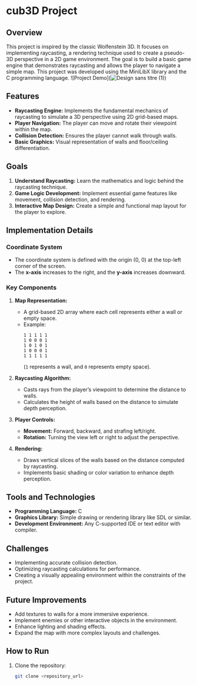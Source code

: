 # cub3D Project

## Overview
This project is inspired by the classic Wolfenstein 3D. It focuses on implementing raycasting, a rendering technique used to create a pseudo-3D perspective in a 2D game environment. The goal is to build a basic game engine that demonstrates raycasting and allows the player to navigate a simple map. This project was developed using the MiniLibX library and the C programming language.
![Project Demo](![Design sans titre (1)](https://github.com/user-attachments/assets/c6d7622c-fe69-491e-88b3-4523d41a30f1))

## Features
- **Raycasting Engine:** Implements the fundamental mechanics of raycasting to simulate a 3D perspective using 2D grid-based maps.
- **Player Navigation:** The player can move and rotate their viewpoint within the map.
- **Collision Detection:** Ensures the player cannot walk through walls.
- **Basic Graphics:** Visual representation of walls and floor/ceiling differentiation.

## Goals
1. **Understand Raycasting:** Learn the mathematics and logic behind the raycasting technique.
2. **Game Logic Development:** Implement essential game features like movement, collision detection, and rendering.
3. **Interactive Map Design:** Create a simple and functional map layout for the player to explore.

## Implementation Details
### Coordinate System
- The coordinate system is defined with the origin (0, 0) at the top-left corner of the screen.
- The **x-axis** increases to the right, and the **y-axis** increases downward.

### Key Components
1. **Map Representation:**
   - A grid-based 2D array where each cell represents either a wall or empty space.
   - Example:
     ```
     1 1 1 1 1
     1 0 0 0 1
     1 0 1 0 1
     1 0 0 0 1
     1 1 1 1 1
     ```
     (`1` represents a wall, and `0` represents empty space).

2. **Raycasting Algorithm:**
   - Casts rays from the player’s viewpoint to determine the distance to walls.
   - Calculates the height of walls based on the distance to simulate depth perception.

3. **Player Controls:**
   - **Movement:** Forward, backward, and strafing left/right.
   - **Rotation:** Turning the view left or right to adjust the perspective.

4. **Rendering:**
   - Draws vertical slices of the walls based on the distance computed by raycasting.
   - Implements basic shading or color variation to enhance depth perception.

## Tools and Technologies
- **Programming Language:** C
- **Graphics Library:** Simple drawing or rendering library like SDL or similar.
- **Development Environment:** Any C-supported IDE or text editor with compiler.

## Challenges
- Implementing accurate collision detection.
- Optimizing raycasting calculations for performance.
- Creating a visually appealing environment within the constraints of the project.

## Future Improvements
- Add textures to walls for a more immersive experience.
- Implement enemies or other interactive objects in the environment.
- Enhance lighting and shading effects.
- Expand the map with more complex layouts and challenges.

## How to Run
1. Clone the repository:
   ```bash
   git clone <repository_url>

